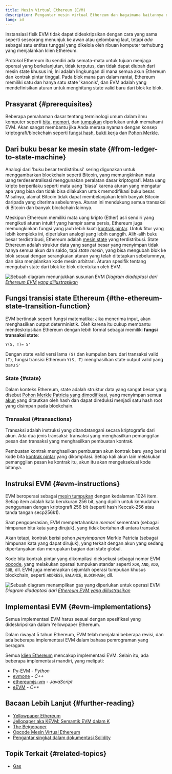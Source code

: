```yaml
---
title: Mesin Virtual Ethereum (EVM)
description: Pengantar mesin virtual Ethereum dan bagaimana kaitannya dengan state, transaksi, dan kontrak pintar.
lang: id
---
```


Instansiasi fisik EVM tidak dapat dideskripsikan dengan cara yang sama seperti seseorang menunjuk ke awan atau gelombang laut, tetapi _ada_ sebagai satu entitas tunggal yang dikelola oleh ribuan komputer terhubung yang menjalankan klien Ethereum.

Protokol Ethereum itu sendiri ada semata-mata untuk tujuan menjaga operasi yang berkelanjutan, tidak terputus, dan tidak dapat diubah dari mesin state khusus ini; Ini adalah lingkungan di mana semua akun Ethereum dan kontrak pintar tinggal. Pada blok mana pun dalam rantai, Ethereum memiliki satu dan hanya satu state 'kanonis', dan EVM adalah yang mendefinisikan aturan untuk menghitung state valid baru dari blok ke blok.

## Prasyarat \{#prerequisites}

Beberapa pemahaman dasar tentang terminologi umum dalam ilmu komputer seperti [bita](https://wikipedia.org/wiki/Byte), [memori](https://wikipedia.org/wiki/Computer_memory), dan [tumpukan](<https://wikipedia.org/wiki/Stack_(abstract_data_type)>) diperlukan untuk memahami EVM. Akan sangat membantu jika Anda merasa nyaman dengan konsep kriptografi/blockchain seperti [fungsi hash](https://wikipedia.org/wiki/Cryptographic_hash_function), [bukti kerja](https://wikipedia.org/wiki/Proof_of_work) dan [Pohon Merkle](https://wikipedia.org/wiki/Merkle_tree).

## Dari buku besar ke mesin state \{#from-ledger-to-state-machine}

Analogi dari 'buku besar terdistribusi' sering digunakan untuk menggambarkan blockchain seperti Bitcoin, yang memungkinkan mata uang terdesentralisasi menggunakan peralatan dasar kriptografi. Mata uang kripto berperilaku seperti mata uang 'biasa' karena aturan yang mengatur apa yang bisa dan tidak bisa dilakukan untuk memodifikasi buku besar. Misalnya, alamat Bitcoin tidak dapat membelanjakan lebih banyak Bitcoin daripada yang diterima sebelumnya. Aturan ini mendukung semua transaksi di Bitcoin dan banyak blockchain lainnya.

Meskipun Ethereum memiliki mata uang kripto (Ether) asli sendiri yang mengikuti aturan intuitif yang hampir sama persis, Ethereum juga memungkinkan fungsi yang jauh lebih kuat: [kontrak pintar](/developers/docs/smart-contracts/). Untuk fitur yang lebih kompleks ini, diperlukan analogi yang lebih canggih. Alih-alih buku besar terdistribusi, Ethereum adalah [mesin state](https://wikipedia.org/wiki/Finite-state_machine) yang terdistribusi. State Ethereum adalah struktur data yang sangat besar yang menyimpan tidak hanya semua akun dan saldo, tapi _state mesin_, yang bisa mengubah blok ke blok sesuai dengan serangkaian aturan yang telah ditetapkan sebelumnnya, dan bisa menjalankan kode mesin arbitrari. Aturan spesifik tentang mengubah state dari blok ke blok ditentukan oleh EVM.

![Sebuah diagram menunjukkan susunan EVM](./evm.png) _Diagram diadaptasi dari [Ethereum EVM yang diilustrasikan](https://takenobu-hs.github.io/downloads/ethereum_evm_illustrated.pdf)_

## Fungsi transisi state Ethereum \{#the-ethereum-state-transition-function}

EVM bertindak seperti fungsi matematika: Jika menerima input, akan menghasilkan output deterministik. Oleh karena itu cukup membantu mendeskripsikan Ethereum dengan lebih formal sebagai memiliki **fungsi transaksi state**:

```
Y(S, T)= S'
```

Dengan state valid versi lama `(S)` dan kumpulan baru dari transaksi valid `(T)`, fungsi transisi Ethereum `Y(S, T)` menghasilkan state output valid yang baru `S'`

### State \{#state}

Dalam konteks Ethereum, state adalah struktur data yang sangat besar yang disebut [Pohon Merkle Patricia yang dimodifikasi](https://eth.wiki/en/fundamentals/patricia-tree), yang menyimpan semua [akun](/developers/docs/accounts/) yang ditautkan oleh hash dan dapat direduksi menjadi satu hash root yang disimpan pada blockchain.

### Transaksi \{#transactions}

Transaksi adalah instruksi yang ditandatangani secara kriptografis dari akun. Ada dua jenis transaksi: transaksi yang menghasilkan pemanggilan pesan dan transaksi yang menghasilkan pembuatan kontrak.

Pembuatan kontrak menghasilkan pembuatan akun kontrak baru yang berisi kode bita [kontrak pintar](/developers/docs/smart-contracts/anatomy/) yang dikompilasi. Setiap kali akun lain melakukan pemanggilan pesan ke kontrak itu, akun itu akan mengeksekusi kode bitanya.

## Instruksi EVM \{#evm-instructions}

EVM beroperasi sebagai [mesin tumpukan](https://wikipedia.org/wiki/Stack_machine) dengan kedalaman 1024 item. Setiap item adalah kata berukuran 256 bit, yang dipilih untuk kemudahan penggunaan dengan kriptografi 256 bit (seperti hash Keccak-256 atau tanda tangan secp256k1).

Saat pengoperasian, EVM mempertahankan _memori_ sementara (sebagai himpunan bita kata yang dirujuk), yang tidak bertahan di antara transaksi.

Akan tetapi, kontrak berisi pohon _penyimpanan_ Merkle Patricia (sebagai himpunan kata yang dapat dirujuk), yang terkait dengan akun yang sedang dipertanyakan dan merupakan bagian dari state global.

Kode bita kontrak pintar yang dikompilasi dieksekusi sebagai nomor EVM [opcode](/developers/docs/evm/opcodes), yang melakukan operasi tumpukan standar seperti `XOR`, `AND`, `ADD`, `SUB`, dll. EVM juga menerapkan sejumlah operasi tumpukan khusus blockchain, seperti `ADDRESS`, `BALANCE`, `BLOCKHASH`, dll.

![Sebuah diagram menampilkan gas yang diperlukan untuk operasi EVM](../gas/gas.png) _Diagram diadaptasi dari [Ethereum EVM yang diilustrasikan](https://takenobu-hs.github.io/downloads/ethereum_evm_illustrated.pdf)_

## Implementasi EVM \{#evm-implementations}

Semua implementasi EVM harus sesuai dengan spesifikasi yang dideskripsikan dalam Yellowpaper Ethereum.

Dalam riwayat 5 tahun Ethereum, EVM telah menjalani beberapa revisi, dan ada beberapa implementasi EVM dalam bahasa pemrograman yang beragam.

Semua [klien Ethereum](/developers/docs/nodes-and-clients/#execution-clients) mencakup implementasi EVM. Selain itu, ada beberapa implementasi mandiri, yang meliputi:

- [Py-EVM](https://github.com/ethereum/py-evm) - _Python_
- [evmone](https://github.com/ethereum/evmone) - _C++_
- [ethereumjs-vm](https://github.com/ethereumjs/ethereumjs-vm) - _JavaScript_
- [eEVM](https://github.com/microsoft/eevm) - _C++_

## Bacaan Lebih Lanjut \{#further-reading}

- [Yellowpaper Ethereum](https://ethereum.github.io/yellowpaper/paper.pdf)
- [Jellopaper aka KEVM: Semantik EVM dalam K](https://jellopaper.org/)
- [The Beigepaper](https://github.com/chronaeon/beigepaper)
- [Opcode Mesin Virtual Ethereum](https://www.ethervm.io/)
- [Pengantar singkat dalam dokumentasi Solidity](https://docs.soliditylang.org/en/latest/introduction-to-smart-contracts.html#index-6)

## Topik Terkait \{#related-topics}

- [Gas](/developers/docs/gas/)
